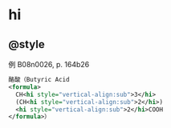 # hi

## @style

例 B08n0026, p. 164b26

```xml
酪酸（Butyric Acid 
<formula>
  CH<hi style="vertical-align:sub">3</hi>
  (CH<hi style="vertical-align:sub">2</hi>)
  <hi style="vertical-align:sub">2</hi>COOH
</formula>）
```
